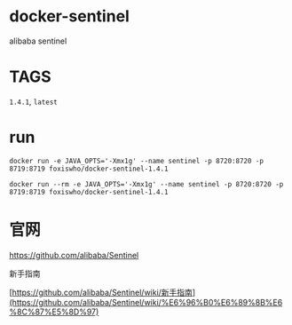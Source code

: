 # docker-sentinel
alibaba sentinel


# TAGS

`1.4.1`, `latest`

# run

```shell
docker run -e JAVA_OPTS='-Xmx1g' --name sentinel -p 8720:8720 -p 8719:8719 foxiswho/docker-sentinel-1.4.1
```


```shell
docker run --rm -e JAVA_OPTS='-Xmx1g' --name sentinel -p 8720:8720 -p 8719:8719 foxiswho/docker-sentinel-1.4.1
```

# 官网

https://github.com/alibaba/Sentinel

新手指南

[https://github.com/alibaba/Sentinel/wiki/新手指南](https://github.com/alibaba/Sentinel/wiki/%E6%96%B0%E6%89%8B%E6%8C%87%E5%8D%97)